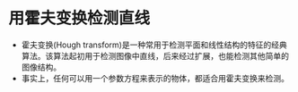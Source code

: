 # 用霍夫变换检测直线
- 霍夫变换(Hough transform)是一种常用于检测平面和线性结构的特征的经典算法。该算法起初用于检测图像中直线，后来经过扩展，也能检测其他简单的图像结构。
- 事实上，任何可以用一个参数方程来表示的物体，都适合用霍夫变换来检测。
